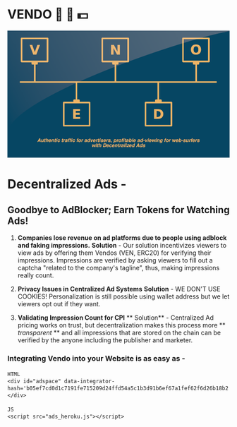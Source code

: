# VENDO :loudspeaker: :closed_lock_with_key: :dollar:
![vendo banner with tagline](vendo_banner_tagline.png "vendo banner with tagline")

# Decentralized Ads - 
## Goodbye to AdBlocker; Earn Tokens for Watching Ads!

1. **Companies lose revenue on ad platforms due to people using adblock and faking impressions.**
**Solution** - 
Our solution incentivizes viewers to view ads by offering them Vendos (VEN, ERC20) for verifying their impressions.
Impressions are verified by asking viewers to fill out a captcha "related to the company's tagline", thus, making impressions really count.

2. **Privacy Issues in Centralized Ad Systems**
**Solution** - 
WE DON'T USE COOKIES! Personalization is still possible using wallet address but we let viewers opt out if they want.

3. **Validating Impression Count for CPI**
** Solution** -
Centralized Ad pricing works on trust, but decentralization makes this process more ** *transparent* ** and all impressions that are stored on the chain can be verified by the anyone including the publisher and marketer.


### Integrating Vendo into your Website is as easy as -

```
HTML
<div id="adspace" data-integrator-hash='b05ef7cd0d1c7191fe715209d24ffd54a5c1b3d91b6ef67a1fef62f6d26b18b2'></div>

JS
<script src="ads_heroku.js"></script>
```

